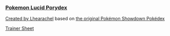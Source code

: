 ### [Pokemon Lucid Porydex](https://lucid-dex.vercel.app)


[Created by Lhearachel](https://github.com/lhearachel/porydex) based on [the original Pokémon Showdown Pokédex](https://dex.pokemonshowdown.com)

[Trainer Sheet](https://lucid-dex.vercel.app/src/resources.html)